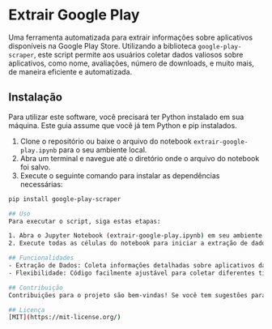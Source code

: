 # Extrair Google Play

Uma ferramenta automatizada para extrair informações sobre aplicativos disponíveis na Google Play Store. Utilizando a biblioteca `google-play-scraper`, este script permite aos usuários coletar dados valiosos sobre aplicativos, como nome, avaliações, número de downloads, e muito mais, de maneira eficiente e automatizada.

## Instalação

Para utilizar este software, você precisará ter Python instalado em sua máquina. Este guia assume que você já tem Python e pip instalados.

1. Clone o repositório ou baixe o arquivo do notebook `extrair-google-play.ipynb` para o seu ambiente local.
2. Abra um terminal e navegue até o diretório onde o arquivo do notebook foi salvo.
3. Execute o seguinte comando para instalar as dependências necessárias:

  ```bash
  pip install google-play-scraper

## Uso
Para executar o script, siga estas etapas:

1. Abra o Jupyter Notebook (extrair-google-play.ipynb) em seu ambiente Jupyter.
2. Execute todas as células do notebook para iniciar a extração de dados. O script está configurado para extrair informações específicas, mas você pode modificar o código para atender às suas necessidades.

## Funcionalidades
- Extração de Dados: Coleta informações detalhadas sobre aplicativos da Google Play Store, como nome, avaliações, número de instalações, etc.
- Flexibilidade: Código facilmente ajustável para coletar diferentes tipos de dados conforme a necessidade.

## Contribuição
Contribuições para o projeto são bem-vindas! Se você tem sugestões para melhorar o script ou adicionar novas funcionalidades, sinta-se à vontade para criar um fork do projeto e submeter suas mudanças através de um Pull Request.

## Licença
[MIT](https://mit-license.org/)
